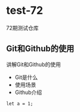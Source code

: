 # test-72
72期测试仓库

## Git和Github的使用

讲解Git和Github的使用

- Git是什么
- 使用场景
- Github介绍

```
let a = 1;
```
